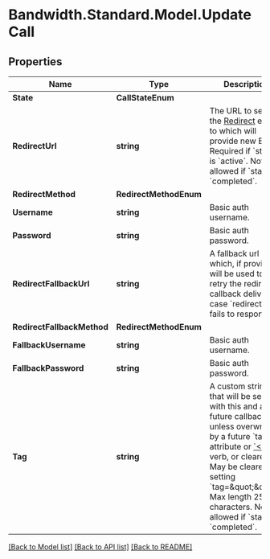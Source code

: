 # Bandwidth.Standard.Model.UpdateCall

## Properties

Name | Type | Description | Notes
------------ | ------------- | ------------- | -------------
**State** | **CallStateEnum** |  | [optional] 
**RedirectUrl** | **string** | The URL to send the [Redirect](/docs/voice/bxml/redirect) event to which will provide new BXML.  Required if &#x60;state&#x60; is &#x60;active&#x60;.  Not allowed if &#x60;state&#x60; is &#x60;completed&#x60;. | [optional] 
**RedirectMethod** | **RedirectMethodEnum** |  | [optional] 
**Username** | **string** | Basic auth username. | [optional] 
**Password** | **string** | Basic auth password. | [optional] 
**RedirectFallbackUrl** | **string** | A fallback url which, if provided, will be used to retry the redirect callback delivery in case &#x60;redirectUrl&#x60; fails to respond | [optional] 
**RedirectFallbackMethod** | **RedirectMethodEnum** |  | [optional] 
**FallbackUsername** | **string** | Basic auth username. | [optional] 
**FallbackPassword** | **string** | Basic auth password. | [optional] 
**Tag** | **string** | A custom string that will be sent with this and all future callbacks unless overwritten by a future &#x60;tag&#x60; attribute or [&#x60;&lt;Tag&gt;&#x60;](/docs/voice/bxml/tag) verb, or cleared.  May be cleared by setting &#x60;tag&#x3D;\&quot;\&quot;&#x60;.  Max length 256 characters.  Not allowed if &#x60;state&#x60; is &#x60;completed&#x60;. | [optional] 

[[Back to Model list]](../README.md#documentation-for-models) [[Back to API list]](../README.md#documentation-for-api-endpoints) [[Back to README]](../README.md)

